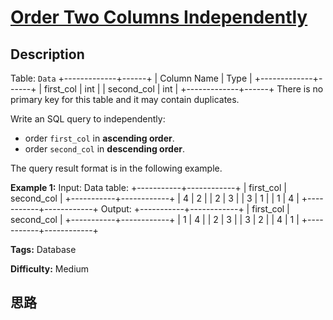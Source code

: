 # [Order Two Columns Independently][title]

## Description

Table: `Data`
            +-------------+------+    | Column Name | Type |    +-------------+------+    | first_col   | int  |    | second_col  | int  |    +-------------+------+    There is no primary key for this table and it may contain duplicates.    



Write an SQL query to independently:

  * order `first_col` in **ascending order**.
  * order `second_col` in **descending order**.

The query result format is in the following example.



**Example 1:**
            Input:     Data table:    +-----------+------------+    | first_col | second_col |    +-----------+------------+    | 4         | 2          |    | 2         | 3          |    | 3         | 1          |    | 1         | 4          |    +-----------+------------+    Output:     +-----------+------------+    | first_col | second_col |    +-----------+------------+    | 1         | 4          |    | 2         | 3          |    | 3         | 2          |    | 4         | 1          |    +-----------+------------+    


**Tags:** Database

**Difficulty:** Medium

## 思路

[title]: https://leetcode-cn.com/problems/order-two-columns-independently
